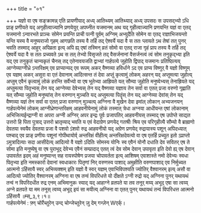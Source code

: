+++
title = "०१"

+++
यज्ञो वा एष सङ्क्रामन्न् एति प्रायणीयाद् अध्य् आतिथ्यम् आतिथ्याद् अध्य् उपसदः स उपसद्भ्यो ऽधि प्राङ् प्रणीयते यद् अगृहीत्वाज्यानि प्रणयेयुर् अपघ्नीत यजमानम् अथ यद् गृहीत्वाज्यानि प्रणयन्ति यज्ञं वा एतद् यजमानो ऽन्वारभते प्राञ्चः सोमेन प्रयन्ति प्राची पत्नी पूर्वम् अग्निम् अभ्युदैति सोमेन वा एतद् राज्ञाभिजयन्तो यन्ति यस्य वै मनुष्यराजो गृहम् आगछति तस्य वै तर्हि तद् ऐश्वर्ये यदा वै स ततः प्लायते ऽथ तेषां तत् पुनर् भवति तस्माद् आहुर् अपिव्रता इत्य् अपि ह्य् एषां तस्मिन् व्रतं सोमो वा एतद् राजा गृहं प्राप तस्य वै तर्हि तद् ऐश्वर्ये यदा वै स ततः प्रच्यवते ऽथ स तत् तेभ्यो विसृजते तद् वैसर्जनानां वैसर्जनत्वं त्वं सोम तनुकृद्भ्या इति यद् एव तनुकृतं चान्यकृतं चैनस् तद् एतेनावयजति द्वाभ्यां गार्हपत्ये जुहोति द्विपाद् यजमानः प्रतिष्ठित्यय् आग्नेय्याग्नीध्रे ऽन्तरिक्षम् एव प्राप्यान्यद् एव रूपम् अकर् वैष्णव्या हविर्धाने ऽद एव प्राप्य विष्णुर् वै यज्ञो विष्णुम् एव यज्ञम् अकर् असुरा वा एतं देवानाम् आदित्सन्त तं देवा अप्तुं कृत्वामुं लोकम् अहरन् यद् अप्तुमत्या जुहोत्य् अप्तुम् एवैनं कृत्वामुं लोकं हरन्ति सर्वेभ्यो वा एष भूतेभ्या आह्रियते यत् सौम्या जुहोति मनुष्येभ्यस् तेनाह्रियते यद् अप्तुमत्या पितृभ्यस् तेन यद् आग्नेय्या देवेभ्यस् तेन यद् वैष्णव्या यज्ञाय तेन सर्वा वा एतत् प्रजा वरुणो गृह्णाति यत् सौम्या जुहोति मनुष्यांस् तेन वरुणान् मुञ्चति यद् अप्तुमत्या पितॄंस् तेन यद् आग्नेय्या देवांस् तेन यद् वैष्णव्या यज्ञं तेन सर्वा वा एतत् प्रजा वरुणान् मुञ्चत्य् अग्निना वै मुखेन देवा इमांल् लोकान् अभ्यजनयन् गार्हपत्येनेमं लोकम् आग्नीध्रेणान्तरिक्षम् आहवनीयेनामुं लोकं तस्मात् त्रेधा अग्नया आधीयन्त एषां लोकानाम् अभिजित्यईन्द्राग्नी वा अपरा अग्नी अग्निर् अपर इन्द्रः पूर्वः प्रजापतिर् आहवनीयस् तस्माद् एष उपोप्ते साद्यत उत्तरो हि पिता पुत्राद् उत्तरो भ्रातृव्याद् भवति य एवं वेदाग्रेण प्रणयेद् गतश्रीः श्रिय एव परिगृहीत्यै सौम्यो वै ब्राह्मणो देवतया स्वयैव देवतया प्रजा वै पशवो ऽंशवो रुद्र आहवनीयो यद् अग्रेण प्रणयेद् रुद्रायास्य पशून् अपिदध्यात् पश्चाद् एव प्राङ् प्रणीयः पशूनां गोपीथायोर्व् अन्तरिक्षं वीहीत्य् अन्तरिक्षदेवत्यो वा एष एतर्हि प्रच्युत इतो ऽप्राप्तो ऽमुत्रादित्याः सदा आसीदेत्य् आदित्यो वै यज्ञो ऽदितिः सोमस्य योनिः स्व एवैनं योनौ दधाति देव सवितर् एष ते सोमा इति मनुष्येषु वा एष पुराभूद् देवेभ्य एवैनं सम्प्रादाद् एतत् त्वं देव सोम देवान् उपावृता इति देवो ह्य् एष देवान् उपावर्तत इदम् अहं मनुष्यान्त् सह रायस्पोषेण प्रजया चोपावर्तता इत्य् आशिषम् एवाशास्ते नमो देवेभ्यः स्वधा पितृभ्या इति नमस्कारो देवानां स्वधाकारः पितृणां निर् वरुणस्य पाशाद् अमुक्षीति वरुणपाशाद् एव निर्मुच्यत आत्मनो ऽहिंसायै स्वर् अभिव्यक्शम् इति यज्ञो वै स्वर् यज्ञम् एवाभिविपश्यति ज्योतिर् वैश्वानरम् इत्य् असौ वा आदित्यो ज्योतिर् वैश्वानरम् अग्निना वा एष तन्वं विपरिधत्ते यो दीक्षते ऽग्नी रुद्रो यद् अग्निना पुनर् यथायथं तन्वं न विपरिदधीत रुद्र एनम् अभिमानुकः स्याद् यद् आहाग्ने व्रतपते या तव तनूर् मय्य् अभूद् एषा सा त्वय्य् अग्ने व्रतपते या मम तनूस् त्वय्य् अभूद् इयं सा मयीत्य् अग्निना वा एतत् पुनर् यथायथं तन्वं विपरिधत्त आत्मनो ऽहिंसायै ॥म्स्_३,९।१॥  
गार्हपत्येनेमं : फ़्न् चोर्रेच्तुरेन् उन्द् चोन्जेच्तुरेन् ज़ु देम् गन्ज़ेन् Wएर्क्।  
    
